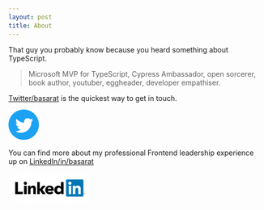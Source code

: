 ```yaml
---
layout: post
title: About
---
```


That guy you probably know because you heard something about TypeScript.

> Microsoft MVP for TypeScript, Cypress Ambassador, open sorcerer, book author, youtuber, eggheader, developer empathiser.

[Twitter/basarat](https://twitter.com/basarat) is the quickest way to get in touch.

<a href="https://twitter.com/basarat"><img height="60px" src="/img/twitter.png"/></a>

You can find more about my professional Frontend leadership experience up on [LinkedIn/in/basarat](https://linkedin.com/in/basarat)

<a href="https://linkedin.com/in/basarat"><img height="60px" src="/img/linkedin.png"/></a>
